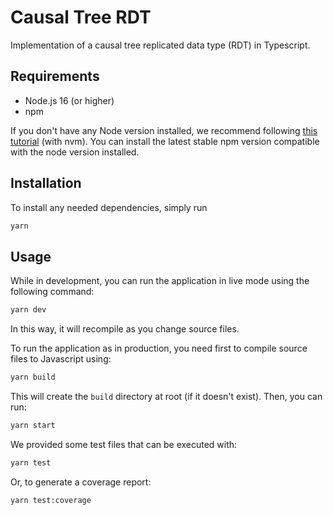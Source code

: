 # Causal Tree RDT

Implementation of a causal tree replicated data type (RDT) in Typescript.

## Requirements

- Node.js 16 (or higher)
- npm

If you don't have any Node version installed, we recommend following [this tutorial](https://docs.npmjs.com/downloading-and-installing-node-js-and-npm) (with nvm). You can install the latest stable npm version compatible with the node version installed.

## Installation

To install any needed dependencies, simply run

```bash
yarn
```

## Usage

While in development, you can run the application in live mode using the following command:

```bash
yarn dev
```

In this way, it will recompile as you change source files.

To run the application as in production, you need first to compile source files to Javascript using:

```bash
yarn build
```

This will create the `build` directory at root (if it doesn't exist). Then, you can run:

```bash
yarn start
```

We provided some test files that can be executed with:

```bash
yarn test
```

Or, to generate a coverage report:

```bash
yarn test:coverage
```
